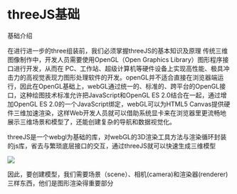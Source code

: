 # threeJS基础
基础介绍

在进行进一步的three组装前，我们必须掌握threeJS的基本知识及原理
传统三维图像制作中，开发人员需要使用OpenGL（Open Graphics Library）图形程序接口进行开发，从而在 PC、工作站、超级计算机等硬件设备上实现高性能、极具冲击力的高视觉表现力图形处理软件的开发。openGL并不适合直接在浏览器端运行，因此在OpenGL基础上，webGL通过统一的、标准的、跨平台的OpenGL接口，这种绘图技术标准允许把JavaScript和OpenGL ES 2.0结合在一起，通过增加OpenGL ES 2.0的一个JavaScript绑定，webGL可以为HTML5 Canvas提供硬件三维加速渲染，这样Web开发人员就可以借助系统显卡来在浏览器里更流畅地展示三维场景和模型了，还能创建复杂的导航和数据视觉化。

threeJS是一个webgl为基础的库，对webGL的3D渲染工具方法与渲染循环封装的js库，省去与繁琐底层接口的交互，通过threeJS就可以快速生成三维模型

![](https://img.alicdn.com/tfs/TB1orYpbAL0gK0jSZFtXXXQCXXa-714-360.jpg)


因此，要创建模型，我们需要场景（scene）、相机(camera)和渲染器(renderer)三样东西，他们是图形渲染得重要部分



